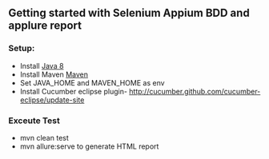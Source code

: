 ## Getting started with Selenium Appium BDD and applure report
### Setup:
* Install [Java 8](http://www.oracle.com/technetwork/java/javase/overview/java8-2100321.html)
* Install Maven [Maven](https://maven.apache.org/)
* Set JAVA_HOME and MAVEN_HOME as env
* Install Cucumber eclipse plugin- http://cucumber.github.com/cucumber-eclipse/update-site

### Exceute Test
* mvn clean test
* mvn allure:serve  to generate HTML report


